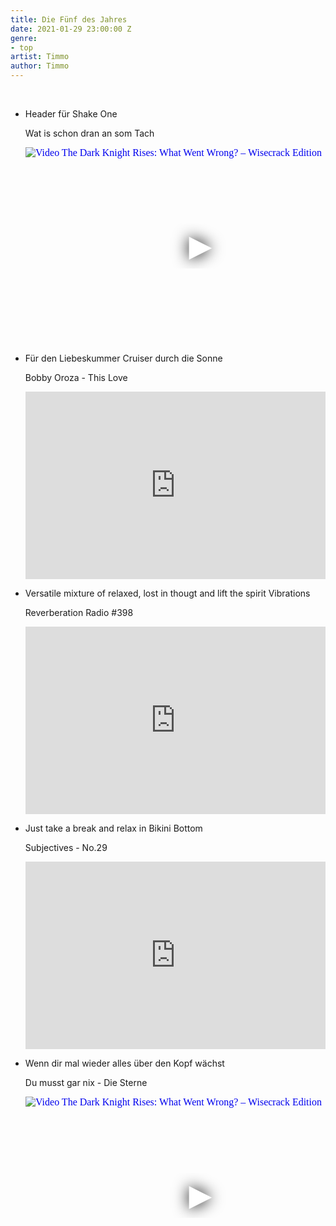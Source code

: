 ```yaml
---
title: Die Fünf des Jahres
date: 2021-01-29 23:00:00 Z
genre:
- top
artist: Timmo
author: Timmo
---
```


<br>

<ul class="video-list">
<li class="video-list">
    <p class="list-title">Header für Shake One</p>
    <p class="list-subtitle">Wat is schon dran an som Tach</p>
    <div class="video-container ">
        <iframe width="560" height="315" src="https://www.youtube.com/embed/6bn2jgm5b_4"
            srcdoc="<style>*{padding:0;margin:0;overflow:hidden}html,body{height:100%}img,span{position:absolute;width:100%;top:0;bottom:0;margin:auto}span{height:1.5em;text-align:center;font:48px/1.5 sans-serif;color:white;text-shadow:0 0 0.5em black}</style><a
    href=https://www.youtube.com/embed/6bn2jgm5b_4?autoplay=1><img src=https://img.youtube.com/vi/6bn2jgm5b_4/hqdefault.jpg alt='Video The Dark Knight Rises: What Went Wrong? – Wisecrack Edition'><span>▶</span></a>"
            frameborder="0" allow="accelerometer; autoplay; encrypted-media; gyroscope; picture-in-picture"
            allowfullscreen></iframe>
    </div>
</li>

<li class="video-list">
    <p class="list-title">Für den Liebeskummer Cruiser durch die Sonne</p>
    <p class="list-subtitle">Bobby Oroza - This Love</p>
    <div class="soundcloud-container">
        <iframe width="100%" height="300" scrolling="no" frameborder="no" allow="autoplay"
            src="https://w.soundcloud.com/player/?url=https%3A//api.soundcloud.com/tracks/700466164&color=%23ff5500&auto_play=false&hide_related=false&show_comments=true&show_user=true&show_reposts=false&show_teaser=true&visual=true"></iframe>
    </div>
</li>

<li class="video-list">
    <p class="list-title">Versatile mixture of relaxed, lost in thougt and lift the spirit Vibrations</p>
    <p class="list-subtitle">Reverberation Radio #398</p>
    <div class="soundcloud-container ">
        <iframe width="100%" height="300" scrolling="no" frameborder="no" allow="autoplay"
            src="https://w.soundcloud.com/player/?url=https%3A//api.soundcloud.com/tracks/733872844&color=%23ff5500&auto_play=false&hide_related=false&show_comments=true&show_user=true&show_reposts=false&show_teaser=true&visual=true"></iframe>
    </div>
</li>

<li class="video-list">
    <p class="list-title">Just take a break and relax in Bikini Bottom</p>
    <p class="list-subtitle">Subjectives - No.29</p>
    <div class="soundcloud-container ">
        <iframe width="100%" height="300" scrolling="no" frameborder="no" allow="autoplay"
            src="https://w.soundcloud.com/player/?url=https%3A//api.soundcloud.com/tracks/468427509&color=%23ff5500&auto_play=false&hide_related=false&show_comments=true&show_user=true&show_reposts=false&show_teaser=true&visual=true"></iframe>
    </div>
</li>

<li class="video-list">
    <p class="list-title">Wenn dir mal wieder alles über den Kopf wächst</p>
    <p class="list-subtitle">Du musst gar nix - Die Sterne</p>
    <div class="video-container ">
        <iframe width="560" height="315" src="https://www.youtube.com/embed/0aIvAJ3OXac"
            srcdoc="<style>*{padding:0;margin:0;overflow:hidden}html,body{height:100%}img,span{position:absolute;width:100%;top:0;bottom:0;margin:auto}span{height:1.5em;text-align:center;font:48px/1.5 sans-serif;color:white;text-shadow:0 0 0.5em black}</style><a
    href=https://www.youtube.com/embed/0aIvAJ3OXac?autoplay=1><img src=https://img.youtube.com/vi/0aIvAJ3OXac/hqdefault.jpg alt='Video The Dark Knight Rises: What Went Wrong? – Wisecrack Edition'><span>▶</span></a>"
            frameborder="0" allow="accelerometer; autoplay; encrypted-media; gyroscope; picture-in-picture"
            allowfullscreen></iframe>
    </div>
</li>
</ul>

<br>